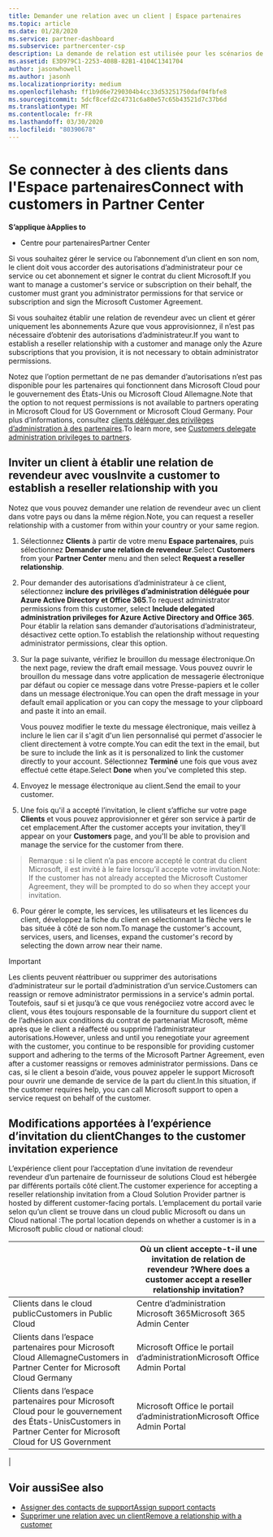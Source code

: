 ```yaml
---
title: Demander une relation avec un client | Espace partenaires
ms.topic: article
ms.date: 01/28/2020
ms.service: partner-dashboard
ms.subservice: partnercenter-csp
description: La demande de relation est utilisée pour les scénarios de type Multipartenaire et Multicanal. Elle est également utile si un client supprime vos privilèges d’administration délégués et que vous devez les restaurer pour fournir des services d’approvisionnement ou de support.
ms.assetid: E3D979C1-2253-408B-82B1-4104C1341704
author: jasonwhowell
ms.author: jasonh
ms.localizationpriority: medium
ms.openlocfilehash: ff1b9d6e7290304b4cc33d53251750daf04fbfe8
ms.sourcegitcommit: 5dcf8cefd2c4731c6a80e57c65b43521d7c37b6d
ms.translationtype: MT
ms.contentlocale: fr-FR
ms.lasthandoff: 03/30/2020
ms.locfileid: "80390678"
---
```

# <a name="connect-with-customers-in-partner-center"></a><span data-ttu-id="d4916-104">Se connecter à des clients dans l'Espace partenaires</span><span class="sxs-lookup"><span data-stu-id="d4916-104">Connect with customers in Partner Center</span></span>

<span data-ttu-id="d4916-105">**S’applique à**</span><span class="sxs-lookup"><span data-stu-id="d4916-105">**Applies to**</span></span>

-  <span data-ttu-id="d4916-106">Centre pour partenaires</span><span class="sxs-lookup"><span data-stu-id="d4916-106">Partner Center</span></span>

<span data-ttu-id="d4916-107">Si vous souhaitez gérer le service ou l’abonnement d’un client en son nom, le client doit vous accorder des autorisations d’administrateur pour ce service ou cet abonnement et signer le contrat du client Microsoft.</span><span class="sxs-lookup"><span data-stu-id="d4916-107">If you want to manage a customer's service or subscription on their behalf, the customer must grant you administrator permissions for that service or subscription and sign the Microsoft Customer Agreement.</span></span>

<span data-ttu-id="d4916-108">Si vous souhaitez établir une relation de revendeur avec un client et gérer uniquement les abonnements Azure que vous approvisionnez, il n’est pas nécessaire d’obtenir des autorisations d’administrateur.</span><span class="sxs-lookup"><span data-stu-id="d4916-108">If you want to establish a reseller relationship with a customer and manage only the Azure subscriptions that you provision, it is not necessary to obtain administrator permissions.</span></span>

<span data-ttu-id="d4916-109">Notez que l’option permettant de ne pas demander d’autorisations n’est pas disponible pour les partenaires qui fonctionnent dans Microsoft Cloud pour le gouvernement des États-Unis ou Microsoft Cloud Allemagne.</span><span class="sxs-lookup"><span data-stu-id="d4916-109">Note that the option to not request permissions is not available to partners operating in Microsoft Cloud for US Government or Microsoft Cloud Germany.</span></span> <span data-ttu-id="d4916-110">Pour plus d’informations, consultez [clients déléguer des privilèges d’administration à des partenaires](https://docs.microsoft.com/partner-center/customers_revoke_admin_privileges).</span><span class="sxs-lookup"><span data-stu-id="d4916-110">To learn more, see [Customers delegate administration privileges to partners](https://docs.microsoft.com/partner-center/customers_revoke_admin_privileges).</span></span>


## <a name="invite-a-customer-to-establish-a-reseller-relationship-with-you"></a><span data-ttu-id="d4916-111">Inviter un client à établir une relation de revendeur avec vous</span><span class="sxs-lookup"><span data-stu-id="d4916-111">Invite a customer to establish a reseller relationship with you</span></span>

<span data-ttu-id="d4916-112">Notez que vous pouvez demander une relation de revendeur avec un client dans votre pays ou dans la même région.</span><span class="sxs-lookup"><span data-stu-id="d4916-112">Note, you can request a reseller relationship with a customer from within your country or your same region.</span></span>

1.  <span data-ttu-id="d4916-113">Sélectionnez **Clients** à partir de votre menu **Espace partenaires**, puis sélectionnez **Demander une relation de revendeur**.</span><span class="sxs-lookup"><span data-stu-id="d4916-113">Select **Customers** from your **Partner Center** menu and then select **Request a reseller relationship**.</span></span>

2.  <span data-ttu-id="d4916-114">Pour demander des autorisations d’administrateur à ce client, sélectionnez **inclure des privilèges d’administration déléguée pour Azure Active Directory et Office 365**.</span><span class="sxs-lookup"><span data-stu-id="d4916-114">To request administrator permissions from this customer, select **Include delegated administration privileges for Azure Active Directory and Office 365**.</span></span> <span data-ttu-id="d4916-115">Pour établir la relation sans demander d’autorisations d’administrateur, désactivez cette option.</span><span class="sxs-lookup"><span data-stu-id="d4916-115">To establish the relationship without requesting administrator permissions, clear this option.</span></span> 

3.  <span data-ttu-id="d4916-116">Sur la page suivante, vérifiez le brouillon du message électronique.</span><span class="sxs-lookup"><span data-stu-id="d4916-116">On the next page, review the draft email message.</span></span> <span data-ttu-id="d4916-117">Vous pouvez ouvrir le brouillon du message dans votre application de messagerie électronique par défaut ou copier ce message dans votre Presse-papiers et le coller dans un message électronique.</span><span class="sxs-lookup"><span data-stu-id="d4916-117">You can open the draft message in your default email application or you can copy the message to your clipboard and paste it into an email.</span></span> 

    <span data-ttu-id="d4916-118">Vous pouvez modifier le texte du message électronique, mais veillez à inclure le lien car il s'agit d'un lien personnalisé qui permet d'associer le client directement à votre compte.</span><span class="sxs-lookup"><span data-stu-id="d4916-118">You can edit the text in the email, but be sure to include the link as it is personalized to link the customer directly to your account.</span></span> <span data-ttu-id="d4916-119">Sélectionnez **Terminé** une fois que vous avez effectué cette étape.</span><span class="sxs-lookup"><span data-stu-id="d4916-119">Select **Done** when you've completed this step.</span></span>

3.  <span data-ttu-id="d4916-120">Envoyez le message électronique au client.</span><span class="sxs-lookup"><span data-stu-id="d4916-120">Send the email to your customer.</span></span>

5.  <span data-ttu-id="d4916-121">Une fois qu'il a accepté l’invitation, le client s’affiche sur votre page **Clients** et vous pouvez approvisionner et gérer son service à partir de cet emplacement.</span><span class="sxs-lookup"><span data-stu-id="d4916-121">After the customer accepts your invitation, they'll appear on your **Customers** page, and you'll be able to provision and manage the service for the customer from there.</span></span>

><span data-ttu-id="d4916-122">Remarque : si le client n’a pas encore accepté le contrat du client Microsoft, il est invité à le faire lorsqu’il accepte votre invitation.</span><span class="sxs-lookup"><span data-stu-id="d4916-122">Note: If the customer has not already accepted the Microsoft Customer Agreement, they will be prompted to do so when they accept your invitation.</span></span> 
 
6.  <span data-ttu-id="d4916-123">Pour gérer le compte, les services, les utilisateurs et les licences du client, développez la fiche du client en sélectionnant la flèche vers le bas située à côté de son nom.</span><span class="sxs-lookup"><span data-stu-id="d4916-123">To manage the customer's account, services, users, and licenses, expand the customer's record by selecting the down arrow near their name.</span></span>


> [!IMPORTANT]  
> <span data-ttu-id="d4916-124">Les clients peuvent réattribuer ou supprimer des autorisations d’administrateur sur le portail d’administration d’un service.</span><span class="sxs-lookup"><span data-stu-id="d4916-124">Customers can reassign or remove administrator permissions in a service's admin portal.</span></span> <span data-ttu-id="d4916-125">Toutefois, sauf si et jusqu’à ce que vous renégociiez votre accord avec le client, vous êtes toujours responsable de la fourniture du support client et de l’adhésion aux conditions du contrat de partenariat Microsoft, même après que le client a réaffecté ou supprimé l’administrateur autorisations.</span><span class="sxs-lookup"><span data-stu-id="d4916-125">However, unless and until you renegotiate your agreement with the customer, you continue to be responsible for providing customer support and adhering to the terms of the Microsoft Partner Agreement, even after a customer reassigns or removes administrator permissions.</span></span> <span data-ttu-id="d4916-126">Dans ce cas, si le client a besoin d’aide, vous pouvez appeler le support Microsoft pour ouvrir une demande de service de la part du client.</span><span class="sxs-lookup"><span data-stu-id="d4916-126">In this situation, if the customer requires help, you can call Microsoft support to open a service request on behalf of the customer.</span></span>

## <a name="changes-to-the-customer-invitation-experience"></a><span data-ttu-id="d4916-127">Modifications apportées à l’expérience d’invitation du client</span><span class="sxs-lookup"><span data-stu-id="d4916-127">Changes to the customer invitation experience</span></span>

<span data-ttu-id="d4916-128">L’expérience client pour l’acceptation d’une invitation de revendeur revendeur d’un partenaire de fournisseur de solutions Cloud est hébergée par différents portails côté client.</span><span class="sxs-lookup"><span data-stu-id="d4916-128">The customer experience for accepting a reseller relationship invitation from a Cloud Solution Provider partner is hosted by different customer-facing portals.</span></span> <span data-ttu-id="d4916-129">L’emplacement du portail varie selon qu’un client se trouve dans un cloud public Microsoft ou dans un Cloud national :</span><span class="sxs-lookup"><span data-stu-id="d4916-129">The portal location depends on whether a customer is in a Microsoft public cloud or national cloud:</span></span> 

|  | <span data-ttu-id="d4916-130">Où un client accepte-t-il une invitation de relation de revendeur ?</span><span class="sxs-lookup"><span data-stu-id="d4916-130">Where does a customer accept a reseller relationship invitation?</span></span> |
|---------|---------
| <span data-ttu-id="d4916-131">Clients dans le cloud public</span><span class="sxs-lookup"><span data-stu-id="d4916-131">Customers in Public Cloud</span></span> | <span data-ttu-id="d4916-132">Centre d’administration Microsoft 365</span><span class="sxs-lookup"><span data-stu-id="d4916-132">Microsoft 365 Admin Center</span></span> |
| <span data-ttu-id="d4916-133">Clients dans l’espace partenaires pour Microsoft Cloud Allemagne</span><span class="sxs-lookup"><span data-stu-id="d4916-133">Customers in Partner Center for Microsoft Cloud Germany</span></span> | <span data-ttu-id="d4916-134">Microsoft Office le portail d’administration</span><span class="sxs-lookup"><span data-stu-id="d4916-134">Microsoft Office Admin Portal</span></span> |
| <span data-ttu-id="d4916-135">Clients dans l’espace partenaires pour Microsoft Cloud pour le gouvernement des États-Unis</span><span class="sxs-lookup"><span data-stu-id="d4916-135">Customers in Partner Center for Microsoft Cloud for US Government</span></span> | <span data-ttu-id="d4916-136">Microsoft Office le portail d’administration</span><span class="sxs-lookup"><span data-stu-id="d4916-136">Microsoft Office Admin Portal</span></span> |
|

## <a name="see-also"></a><span data-ttu-id="d4916-137">Voir aussi</span><span class="sxs-lookup"><span data-stu-id="d4916-137">See also</span></span>

- [<span data-ttu-id="d4916-138">Assigner des contacts de support</span><span class="sxs-lookup"><span data-stu-id="d4916-138">Assign support contacts</span></span>](assign-support-contacts.md)
- [<span data-ttu-id="d4916-139">Supprimer une relation avec un client</span><span class="sxs-lookup"><span data-stu-id="d4916-139">Remove a relationship with a customer</span></span>](remove-a-relationship.md)
